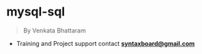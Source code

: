 # mysql-sql
> By Venkata Bhattaram
* Training and Project support contact **syntaxboard@gmail.com**
